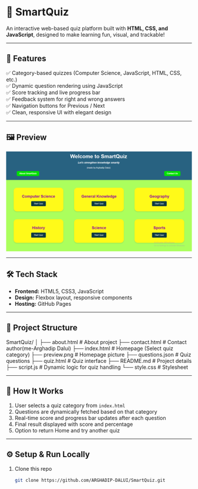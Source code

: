 # 🧠 SmartQuiz  
An interactive web-based quiz platform built with **HTML, CSS, and JavaScript**, designed to make learning fun, visual, and trackable!  

---

## 🚀 Features  
✅ Category-based quizzes (Computer Science, JavaScript, HTML, CSS, etc.)  
✅ Dynamic question rendering using JavaScript  
✅ Score tracking and live progress bar  
✅ Feedback system for right and wrong answers  
✅ Navigation buttons for Previous / Next  
✅ Clean, responsive UI with elegant design  

---

## 🖼️ Preview  
![SmartQuiz Screenshot (Home Page)](preview.png)  

---

## 🛠️ Tech Stack  
- **Frontend:** HTML5, CSS3, JavaScript  
- **Design:** Flexbox layout, responsive components  
- **Hosting:** GitHub Pages  

---

## 📂 Project Structure  
SmartQuiz/
│
├── about.html # About project
├── contact.html # Contact author(me-Arghadip Dalui)
├── index.html # Homepage (Select quiz category)
├── preview.png # Homepage picture
├── questions.json # Quiz questions
├── quiz.html # Quiz interface
├── README.md # Project details
├── script.js # Dynamic logic for quiz handling
└── style.css # Stylesheet

---

## 🧩 How It Works  
1. User selects a quiz category from `index.html`  
2. Questions are dynamically fetched based on that category  
3. Real-time score and progress bar updates after each question  
4. Final result displayed with score and percentage  
5. Option to return Home and try another quiz  

---

## ⚙️ Setup & Run Locally  
1. Clone this repo  
   ```bash
   git clone https://github.com/ARGHADIP-DALUI/SmartQuiz.git